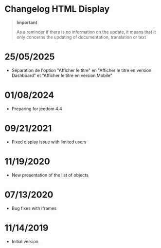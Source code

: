 # Changelog HTML Display

>**Important**
>
>As a reminder if there is no information on the update, it means that it only concerns the updating of documentation, translation or text

# 25/05/2025

- Séparation de l'option "Afficher le titre" en "Afficher le titre en version Dashboard" et "Afficher le titre en version Mobile"

# 01/08/2024

- Preparing for jeedom 4.4

# 09/21/2021

- Fixed display issue with limited users

# 11/19/2020

- New presentation of the list of objects

# 07/13/2020

- Bug fixes with iframes

# 11/14/2019

- Initial version
